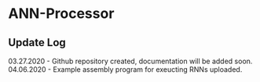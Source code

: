 # ANN-Processor

Update Log
----------

03.27.2020 - Github repository created, documentation will be added soon.
04.06.2020 - Example assembly program for exeucting RNNs uploaded.
